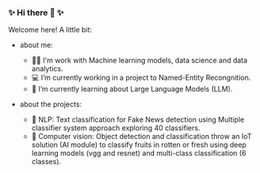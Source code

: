 ### ✨ Hi there 👋 ✨

Welcome here! A little bit:
- about me:
  - 👩‍💻 I'm work with Machine learning models, data science and data analytics. 
  - 💻 I’m currently working in a project to Named-Entity Recongnition.
  - 🌱 I’m currently learning about Large Language Models (LLM).

-  about the projects:
    - 📰 NLP: Text classification for Fake News detection using Multiple classifier system approach exploring 40 classifiers. 
    - 🔎 Computer vision: Object detection and classification throw an IoT solution (AI module) to classify fruits in rotten or fresh using deep learning models (vgg and resnet) and multi-class classification (6 classes).   



